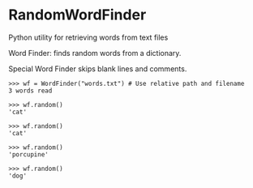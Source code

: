 # RandomWordFinder
Python utility for retrieving words from text files

Word Finder: finds random words from a dictionary.


Special Word Finder skips blank lines and comments.
    
    >>> wf = WordFinder("words.txt") # Use relative path and filename
    3 words read

    >>> wf.random()
    'cat'

    >>> wf.random()
    'cat'

    >>> wf.random()
    'porcupine'

    >>> wf.random()
    'dog'



